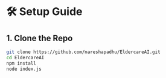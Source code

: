 # 🛠 Setup Guide

## 1. Clone the Repo
```bash
git clone https://github.com/nareshapadhu/EldercareAI.git
cd EldercareAI
npm install
node index.js
